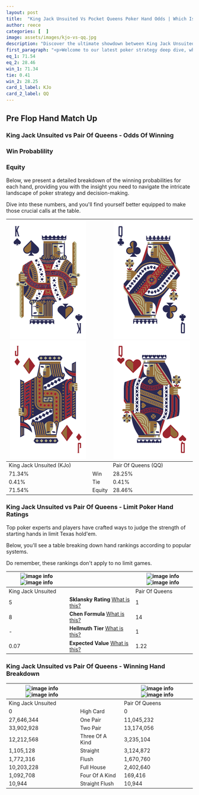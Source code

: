 ```yaml
---
layout: post
title:  "King Jack Unsuited Vs Pocket Queens Poker Hand Odds | Which Is The Better Hand In Poker? A Complete Guide"
author: reece
categories: [  ]
image: assets/images/kjo-vs-qq.jpg
description: "Discover the ultimate showdown between King Jack Unsuited and Pair Of Queens in poker! Uncover the odds, strategies, and scenarios where one hand triumphs over the other. Get ready to up your poker game with this thrilling analysis."
first_paragraph: "<p>Welcome to our latest poker strategy deep dive, where we're pitting two distinct hands against each other in a high-stakes showdown: King Jack Unsuited vs Pair Of Queens.</p><p>In the dynamic world of poker, every decision counts, and knowing which hand holds the upper hand is key to your success at the table.</p><p>In this article, we'll dissect these two hands, explore the scenarios where one dominates the other, and equip you with the knowledge to make strategic choices that can tip the odds in your favor.</p><p>Get ready to unravel the intriguing dynamics of these poker hands and elevate your game to new heights.</p>"
eq_1: 71.54
eq_2: 28.46
win_1: 71.34
tie: 0.41
win_2: 28.25
card_1_label: KJo
card_2_label: QQ
---
```




[comment]: # (sp0)

## Pre Flop Hand Match Up

<div class="table hand-ratings" markdown="1"> 



### King Jack Unsuited vs Pair Of Queens - Odds Of Winning


  
<div class="row graphs"> 
<div class="col-lg-6">
    <h3>Win Probablility</h3>
    <canvas id="WinChart"></canvas>
</div>
<div class="col-lg-6">
    <h3>Equity</h3>
    <canvas id="EquityChart"></canvas>
</div>
</div>

  Below, we present a detailed breakdown of the winning probabilities for each hand, providing you with the insight you need to navigate the intricate landscape of poker strategy and decision-making. 

Dive into these numbers, and you'll find yourself better equipped to make those crucial calls at the table.


    
| ![image info](assets/images/hand1/k.png) ![image info](assets/images/hand1/jo.png) |  | ![image info](assets/images/hand2/q.png) ![image info](assets/images/hand2/qo.png) |
| -------- | -------- | -------- |
| King Jack Unsuited (KJo) |  | Pair Of Queens (QQ) |
| 71.34% | Win | 28.25% |
| 0.41% | Tie | 0.41% |
| 71.54% | Equity | 28.46% |




[comment]: # (sp1)



### King Jack Unsuited vs Pair Of Queens - Limit Poker Hand Ratings

Top poker experts and players have crafted ways to judge the strength of starting hands in limit Texas hold'em. 

Below, you'll see a table breaking down hand rankings according to popular systems. 

Do remember, these rankings don't apply to no limit games.


    
| ![image info](https://www.riverpairs.com/assets/images/hand1/k.png) ![image info](https://www.riverpairs.com/assets/images/hand1/jo.png) |  | ![image info](https://www.riverpairs.com/assets/images/hand2/q.png) ![image info](https://www.riverpairs.com/assets/images/hand2/qo.png) |
| -------- | -------- | -------- |
| King Jack Unsuited |  | Pair Of Queens |
| 5 | **Sklansky Rating** [What is this?](/sklansky-rating-explained) | 1 |
| 8 | **Chen Formula** [What is this?](/chen-formula-explained) | 14 |
| - | **Hellmuth Tier** [What is this?](/Hellmuth-tier-explained) | 1 |
| 0.07 | **Expected Value** [What is this?](/expected-value-explained) | 1.22 |




[comment]: # (sp2)



### King Jack Unsuited vs Pair Of Queens - Winning Hand Breakdown


    
| ![image info](https://www.riverpairs.com/assets/images/hand1/k.png) ![image info](https://www.riverpairs.com/assets/images/hand1/jo.png) |  | ![image info](https://www.riverpairs.com/assets/images/hand2/q.png) ![image info](https://www.riverpairs.com/assets/images/hand2/qo.png) |
| -------- | -------- | -------- |
| King Jack Unsuited |  | Pair Of Queens |
| 0 | High Card | 0 |
| 27,646,344 | One Pair | 11,045,232 |
| 33,902,928 | Two Pair | 13,174,056 |
| 12,212,568 | Three Of A Kind | 3,235,104 |
| 1,105,128 | Straight | 3,124,872 |
| 1,772,316 | Flush | 1,670,760 |
| 10,203,228 | Full House | 2,402,640 |
| 1,092,708 | Four Of A Kind | 169,416 |
| 10,944 | Straight Flush | 10,944 |




[comment]: # (sp3)



</div>

[comment]: # (sp4)



[comment]: # (sp5)

